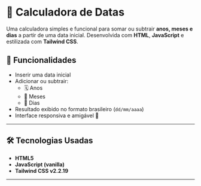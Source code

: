 # 📅 Calculadora de Datas

Uma calculadora simples e funcional para somar ou subtrair **anos, meses e dias** a partir de uma data inicial. Desenvolvida com **HTML**, **JavaScript** e estilizada com **Tailwind CSS**.

## 🧠 Funcionalidades

- Inserir uma data inicial
- Adicionar ou subtrair:
  - 🗓️ Anos
  - 📆 Meses
  - 📅 Dias
- Resultado exibido no formato brasileiro (`dd/mm/aaaa`)
- Interface responsiva e amigável 🌿

---

## 🛠️ Tecnologias Usadas

- **HTML5**
- **JavaScript (vanilla)**
- **Tailwind CSS v2.2.19**

---
